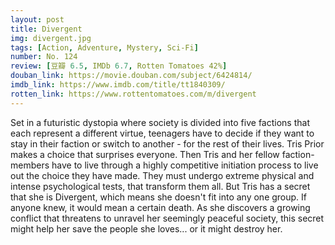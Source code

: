 ```yaml
---
layout: post 
title: Divergent
img: divergent.jpg
tags: [Action, Adventure, Mystery, Sci-Fi]
number: No. 124
review: [豆瓣 6.5, IMDb 6.7, Rotten Tomatoes 42%]
douban_link: https://movie.douban.com/subject/6424814/
imdb_link: https://www.imdb.com/title/tt1840309/
rotten_link: https://www.rottentomatoes.com/m/divergent
---
```


Set in a futuristic dystopia where society is divided into five factions that each represent a different virtue, teenagers have to decide if they want to stay in their faction or switch to another - for the rest of their lives. Tris Prior makes a choice that surprises everyone. Then Tris and her fellow faction-members have to live through a highly competitive initiation process to live out the choice they have made. They must undergo extreme physical and intense psychological tests, that transform them all. But Tris has a secret that she is Divergent, which means she doesn't fit into any one group. If anyone knew, it would mean a certain death. As she discovers a growing conflict that threatens to unravel her seemingly peaceful society, this secret might help her save the people she loves... or it might destroy her.